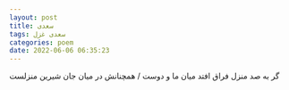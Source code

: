 ```yaml
---
layout: post
title: سعدی
tags: سعدی غزل
categories: poem
date: 2022-06-06 06:35:23
---
```


گر به صد منزل فراق افتد میان ما و دوست / همچنانش در میان جان شیرین منزلست
